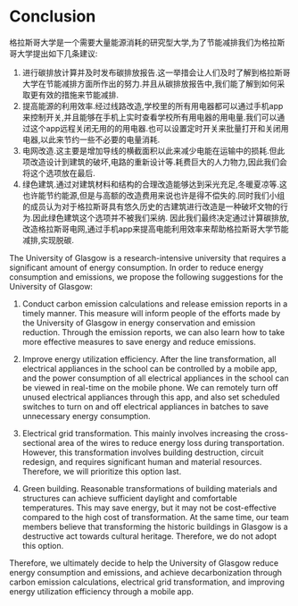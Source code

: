 # Conclusion
格拉斯哥大学是一个需要大量能源消耗的研究型大学,为了节能减排我们为格拉斯哥大学提出如下几条建议:
1. 进行碳排放计算并及时发布碳排放报告.这一举措会让人们及时了解到格拉斯哥大学在节能减排方面所作出的努力.并且从碳排放报告中,我们能了解到如何采取更有效的措施来节能减排.
2. 提高能源的利用效率.经过线路改造,学校里的所有用电器都可以通过手机app来控制开关,并且能够在手机上实时查看学校所有用电器的用电量.我们可以通过这个app远程关闭无用的的用电器.也可以设置定时开关来批量打开和关闭用电器,以此来节约一些不必要的电量消耗.
3. 电网改造.这主要是增加导线的横截面积以此来减少电能在运输中的损耗.但此项改造设计到建筑的破坏,电路的重新设计等.耗费巨大的人力物力,因此我们会将这个选项放在最后.
4. 绿色建筑.通过对建筑材料和结构的合理改造能够达到采光充足,冬暖夏凉等.这也许能节约能源,但是与高额的改造费用来说也许是得不偿失的.同时我们小组的成员认为对于格拉斯哥具有悠久历史的古建筑进行改造是一种破坏文物的行为.因此绿色建筑这个选项并不被我们采纳.
因此我们最终决定通过计算碳排放,改造格拉斯哥电网,通过手机app来提高电能利用效率来帮助格拉斯哥大学节能减排,实现脱碳.

The University of Glasgow is a research-intensive university that requires a significant amount of energy consumption. In order to reduce energy consumption and emissions, we propose the following suggestions for the University of Glasgow:

1.  Conduct carbon emission calculations and release emission reports in a timely manner. This measure will inform people of the efforts made by the University of Glasgow in energy conservation and emission reduction. Through the emission reports, we can also learn how to take more effective measures to save energy and reduce emissions.
    
2.  Improve energy utilization efficiency. After the line transformation, all electrical appliances in the school can be controlled by a mobile app, and the power consumption of all electrical appliances in the school can be viewed in real-time on the mobile phone. We can remotely turn off unused electrical appliances through this app, and also set scheduled switches to turn on and off electrical appliances in batches to save unnecessary energy consumption.
    
3.  Electrical grid transformation. This mainly involves increasing the cross-sectional area of the wires to reduce energy loss during transportation. However, this transformation involves building destruction, circuit redesign, and requires significant human and material resources. Therefore, we will prioritize this option last.
    
4.  Green building. Reasonable transformations of building materials and structures can achieve sufficient daylight and comfortable temperatures. This may save energy, but it may not be cost-effective compared to the high cost of transformation. At the same time, our team members believe that transforming the historic buildings in Glasgow is a destructive act towards cultural heritage. Therefore, we do not adopt this option.
    

Therefore, we ultimately decide to help the University of Glasgow reduce energy consumption and emissions, and achieve decarbonization through carbon emission calculations, electrical grid transformation, and improving energy utilization efficiency through a mobile app.

# 